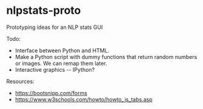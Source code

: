 # nlpstats-proto
Prototyping ideas for an NLP stats GUI

Todo:
* Interface between Python and HTML.
* Make a Python script with dummy functions that return random numbers or images. We can remap them later.
* Interactive graphics -- IPython?

Resources:
* https://bootsnipp.com/forms
* https://www.w3schools.com/howto/howto_js_tabs.asp
